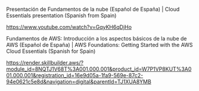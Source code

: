 Presentación de Fundamentos de la nube (Español de España) | Cloud Essentials presentation (Spanish from Spain)

https://www.youtube.com/watch?v=GqyKH6qDjHo


Fundamentos de AWS: Introducción a los aspectos básicos de la nube de AWS (Español de España) | AWS Foundations: Getting Started with the AWS Cloud Essentials (Spanish for Spain)

https://render.skillbuilder.aws/?module_id=8NQTJ1V68T%3A001.000.001&product_id=W7P1VP8KUT%3A001.000.001&registration_id=16e9d05a-1fa9-569e-87c2-94e0621c5e8d&navigation=digital&parentId=TJ1XUA8YMB